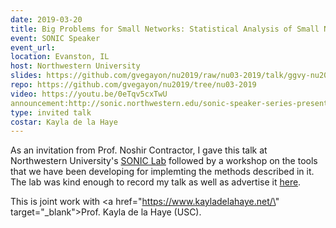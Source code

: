 ```yaml
---
date: 2019-03-20
title: Big Problems for Small Networks: Statistical Analysis of Small Networks and Team Performance
event: SONIC Speaker
event_url:
location: Evanston, IL
host: Northwestern University
slides: https://github.com/gvegayon/nu2019/raw/nu03-2019/talk/ggvy-nu2019-talk-handout.pdf
repo: https://github.com/gvegayon/nu2019/tree/nu03-2019
video: https://youtu.be/0eTqv5cxTwU
announcement:http://sonic.northwestern.edu/sonic-speaker-series-presents-george-g-vega-yon/
type: invited talk
costar: Kayla de la Haye
---
```


As an invitation from Prof. Noshir Contractor, I gave this talk at Northwestern University's <a href="https://sonic.northwestern.edu" target="_blank">SONIC Lab</a> followed by a workshop on the tools that we have been developing for implemting the methods described in it. The lab was kind enough to record my talk as well as advertise it <a href="http://sonic.northwestern.edu/sonic-speaker-series-presents-george-g-vega-yon/" target="_blank">here</a>.

This is joint work with <a href=\"https://www.kayladelahaye.net/\" target=\"_blank\">Prof. Kayla de la Haye (USC)</a>.

